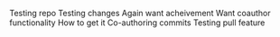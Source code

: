 Testing repo
Testing changes
Again want acheivement
Want coauthor functionality
How to get it
Co-authoring commits
Testing pull feature
